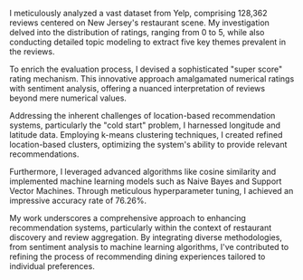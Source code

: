 I meticulously analyzed a vast dataset from Yelp, comprising 128,362 reviews centered on New Jersey's restaurant scene. 
My investigation delved into the distribution of ratings, ranging from 0 to 5, while also conducting detailed topic modeling to extract five key themes prevalent in the reviews.

To enrich the evaluation process, I devised a sophisticated "super score" rating mechanism. 
This innovative approach amalgamated numerical ratings with sentiment analysis, offering a nuanced interpretation of reviews beyond mere numerical values.

Addressing the inherent challenges of location-based recommendation systems, particularly the "cold start" problem, I harnessed longitude and latitude data. 
Employing k-means clustering techniques, I created refined location-based clusters, optimizing the system's ability to provide relevant recommendations.

Furthermore, I leveraged advanced algorithms like cosine similarity and implemented machine learning models such as Naive Bayes and Support Vector Machines. 
Through meticulous hyperparameter tuning, I achieved an impressive accuracy rate of 76.26%.

My work underscores a comprehensive approach to enhancing recommendation systems, particularly within the context of restaurant discovery and review aggregation. 
By integrating diverse methodologies, from sentiment analysis to machine learning algorithms, I've contributed to refining the process of recommending dining experiences tailored to individual preferences.
